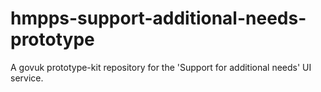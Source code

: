 # hmpps-support-additional-needs-prototype
A govuk prototype-kit repository for the 'Support for additional needs' UI service.